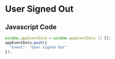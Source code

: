 # User Signed Out

### 

## Javascript Code
```js
window.appEventData = window.appEventData || [];
appEventData.push({
  "event": "User Signed Out"
});
```









